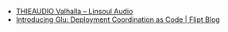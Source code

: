 - [THIEAUDIO Valhalla – Linsoul Audio](https://www.linsoul.com/products/thieaudio-valhalla)
- [Introducing Glu: Deployment Coordination as Code | Flipt Blog](https://blog.flipt.io/introducing-glu)
